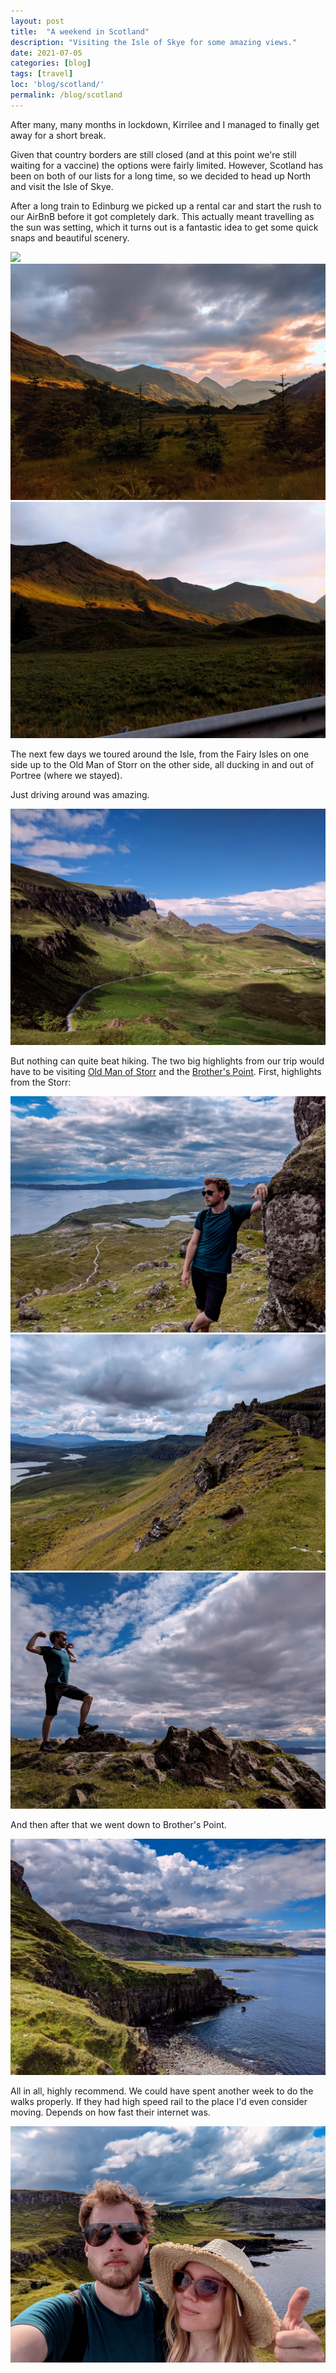 ```yaml
---
layout: post
title:  "A weekend in Scotland"
description: "Visiting the Isle of Skye for some amazing views."
date: 2021-07-05
categories: [blog]
tags: [travel]
loc: 'blog/scotland/'
permalink: /blog/scotland
---
```


After many, many months in lockdown, Kirrilee and I managed to finally get away for a short break.

Given that country borders are still closed (and at this point we're still waiting for a vaccine) the options were fairly limited. However, Scotland has been on both of our lists for a long time, so we decided to head up North and visit the Isle of Skye.

After a long train to Edinburg we picked up a rental car and start the rush to our AirBnB before it got completely dark. This actually meant travelling as the sun was setting, which it turns out is a fantastic idea to get some quick snaps and beautiful scenery.

![](sign.jpg?class="img-reduced")
![](sunset1.jpg?class="img-large")
![](sunset2.jpg?class="img-large")

The next few days we toured around the Isle, from the Fairy Isles on one side up to the Old Man of Storr on the other side, all ducking in and out of Portree (where we stayed). 

Just driving around was amazing.

![](landscape.jpg?class="img-large")


But nothing can quite beat hiking. The two big highlights from our trip would have to be visiting [Old Man of Storr](https://goo.gl/maps/SkYPXztmnWDUQZSv5) and the [Brother's Point](https://goo.gl/maps/ZT2mnmS9z9KAFxtKA). First, highlights from the Storr:

![](cover.jpg?class="img-large")
![](oldman.jpg?class="img-large")
![](poser.jpg?class="img-large")

And then after that we went down to Brother's Point.

![](brothers.jpg?class="img-large")

All in all, highly recommend. We could have spent another week to do the walks properly. If they had high speed rail to the place I'd even consider moving. Depends on how fast their internet was.

![](thumbsup.jpg?class="img-large")




